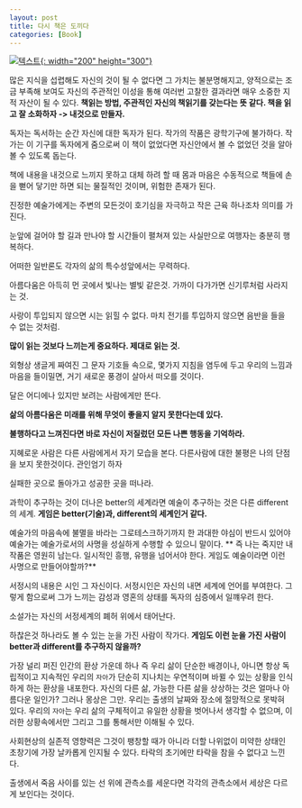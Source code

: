 ```yaml
---
layout: post
title: 다시 책은 도끼다
categories: [Book]
---
```


[![텍스트](http://image.yes24.com/Goods/27908281/800x0){: width="200" height="300"}](http://www.yes24.com/Product/Goods/27908281?scode=032&OzSrank=1)


많은 지식을 섭렵해도 자신의 것이 될 수 없다면 그 가치는 불분명해지고, 양적으로는 조금 부족해 보여도 자신의 주관적인 이성을 통해 여러번 고찰한 결과라면 매우 소중한 지적 자산이 될 수 있다.
**책읽는 방법, 주관적인 자신의 책읽기를 갖는다는 뜻 같다. 책을 읽고 잘 소화하자 -> 내것으로 만들자.**

독자는 독서하는 순간 자신에 대한 독자가 된다. 작가의 작품은 광학기구에 불가하다. 작가는 이 기구를 독자에게 줌으로써 이 책이 없었다면
자신안에서 볼 수 없었던 것을 알아볼 수 있도록 돕는다.

책에 내용을 내것으로 느끼지 못하고 대체 하려 할 때 몸과 마음은 수동적으로 책들에 손을 뻗어 닿기만 하면 되는 물질적인 것이며, 위험한 존재가 된다.

진정한 예술가에게는 주변의 모든것이 호기심을 자극하고 작은 근육 하나조차 의미를 가진다.

눈앞에 걸어야 할 길과 만나야 할 시간들이 펼쳐져 있는 사실만으로 여행자는 충분히 행복하다.

어떠한 일반론도 각자의 삶의 특수성앞에서는 무력하다.

아름다움은 아득히 먼 곳에서 빛나는 별빛 같은것. 가까이 다가가면 신기루처럼 사라지는 것.

사랑이 투입되지 않으면 시는 읽힐 수 없다. 마치 전기를 투입하지 않으면 음반을 들을 수 없는 것처럼.

**많이 읽는 것보다 느끼는게 중요하다. 제대로 읽는 것.**

외형상 생글게 짜여진 그 문자 기호들 속으로, 몇가지 지침을 염두에 두고 우리의 느낌과 마음을 들이밀면, 거기 새로운 풍경이 살아서
떠오를 것이다.

달은 어디에나 있지만 보려는 사람에게만 뜬다.

**삶의 아름다움은 미래를 위해 무엇이 좋을지 알지 못한다는데 있다.**

**불행하다고 느껴진다면 바로 자신이 저질렀던 모든 나쁜 행동을 기억하라.**

지혜로운 사람은 다른 사람에게서 자기 모습을 본다. 다른사람에 대한 불평은 나의 단점을 보지 못한것이다.  관인엄기 하자

실패한 곳으로 돌아가고 성공한 곳을 떠나라.

과학이 추구하는 것이 더나은 better의 세계라면 예술이 추구하는 것은 다른 different의 세계.
**게임은 better(기술)과, different의 세계인거 같다.**

예술가의 마음속에 불멸을 바라는 그로테스크하기까지 한 과대한 야심이 반드시 있어야 예술가는 예술가로서의 사명을 성실하게 수행할 수 있으니 말이다.
** 즉 나는 죽지만 내 작품은 영원히 남는다. 일시적인 흥행, 유행을 넘어서야 한다. 게임도 예술이라면 이런 사명으로 만들어야할까?**

서정시의 내용은 시인 그 자신이다. 서정시인은 자신의 내면 세계에 언어를 부여한다. 그렇게 함으로써 그가 느끼는 감성과 영혼의 상태를 독자의 심증에서 일꺠우려 한다.

소설가는 자신의 서정세계의 폐허 위에서 태어난다.

하찮은것 하나라도 볼 수 있는 눈을 가진 사람이 작가다.
**게임도 이런 눈을 가진 사람이 better과 different를 추구하지 않을까?**

가장 널리 퍼진 인간의 환상 가운데 하나 즉 우리 삶이 단순한 배경이나, 아니면 항상 독립적이고 지속적인 우리의 `자아`가 단순히 지나치는 우연적이며
바뀔 수 있는 상황을 인식하게 하는 환상을 내포한다. 자신의 다른 삶, 가능한 다른 삶을 상상하는 것은 얼마나 아름다운 일인가?
그러나 몽상은 그만. 우리는 출생의 날짜와 장소에 절망적으로 못박혀 있다. 우리의 `자아`는 우리 삶의 구체적이고 유일한 상황을 벗어나서 생각할 수
없으며, 이러한 상황속에서만 그리고 그를 통해서만 이해될 수 있다.

사회현상의 실존적 영향력은 그것이 팽창할 때가 아니라 더할 나위없이 미약한 상태인 초창기에 가장 날카롭게 인지될 수 있다.
타락의 초기에만 타락을 참을 수 없다고 느낀다.

출생에서 죽음 사이를 있는 선 위에 관측소를 세운다면 각각의 관측소에서 세상은 다르게 보인다는 것이다.




